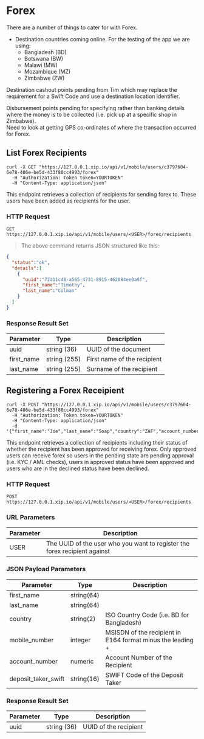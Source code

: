 # Forex

There are a number of things to cater for with Forex.

 * Destination countries coming online.  For the testing of the app we are using:
    - Bangladesh (BD)
    - Botswana (BW)
    - Malawi (MW)
    - Mozambique (MZ)
    - Zimbabwe (ZW)

Destination cashout points pending from Tim which may replace the requirement for a Swift Code
and use a destination location identifier.

<aside class="notice">
Disbursement points pending for specifying rather than banking details where the money is to
be collected (i.e. pick up at a specific shop in Zimbabwe).
</aside>

<aside class="notice">
Need to look at getting GPS co-ordinates of where the transaction occurred for Forex.
</aside>

## List Forex Recipients

```shell
curl -X GET "https://127.0.0.1.xip.io/api/v1/mobile/users/c3797604-6e78-486e-be5d-433f80cc4993/forex"
  -H "Authorization: Token token=YOURTOKEN"
  -H "Content-Type: application/json"
```

This endpoint retrieves a collection of recipients for sending forex to.  These users have been
added as recipients for the user.

### HTTP Request

`GET https://127.0.0.1.xip.io/api/v1/mobile/users/<USER>/forex/recipients`

> The above command returns JSON structured like this:

```json
{
  "status":"ok",
  "details":[
    {
      "uuid":"72d11c48-a565-4731-8915-462084ee0a9f",
      "first_name":"Timothy",
      "last_name":"Colman"
    }
  ]
}
```

### Response Result Set

Parameter | Type | Description
--------- | ---- | -----------
uuid | string (36) | UUID of the document
first_name | string (255) | First name of the recipient
last_name | string (255) | Surname of the recipient

## Registering a Forex Receipient

```shell
curl -X POST "https://127.0.0.1.xip.io/api/v1/mobile/users/c3797604-6e78-486e-be5d-433f80cc4993/forex"
  -H "Authorization: Token token=YOURTOKEN"
  -H "Content-Type: application/json"
  -d '{"first_name":"Joe","last_name":"Soap","country":"ZAF","account_number":"12345678912","deposit_taker_swift":"TESTZAJJ"}'
```

This endpoint retrieves a collection of recipients including their status of whether the recipient has
been approved for receiving forex.  Only approved users can receive forex so users in the pending state
are pending approval (i.e. KYC / AML checks), users in approved status have been approved and users who
are in the declined status have been declined.

### HTTP Request

`POST https://127.0.0.1.xip.io/api/v1/mobile/users/<USER>/forex/recipients`

### URL Parameters

Parameter | Description
--------- | -----------
USER | The UUID of the user who you want to register the forex recipient against

### JSON Payload Parameters

Parameter | Type | Description
--------- | ---- | -----------
first_name | string(64)
last_name | string(64)
country   | string(2) | ISO Country Code (i.e. BD for Bangladesh)
mobile_number | integer | MSISDN of the recipient in E164 format minus the leading +
account_number | numeric | Account Number of the Recipient
deposit_taker_swift | string(16) | SWIFT Code of the Deposit Taker

### Response Result Set

Parameter | Type | Description
--------- | ---- | -----------
uuid | string (36) | UUID of the recipient